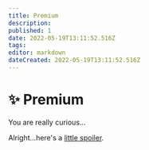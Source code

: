 ```yaml
---
title: Premium
description: 
published: 1
date: 2022-05-19T13:11:52.516Z
tags: 
editor: markdown
dateCreated: 2022-05-19T13:11:52.516Z
---
```


# ✨ Premium
You are really curious...

Alright...here's a [little spoiler](https://www.youtube.com/watch?v=dQw4w9WgXcQ).